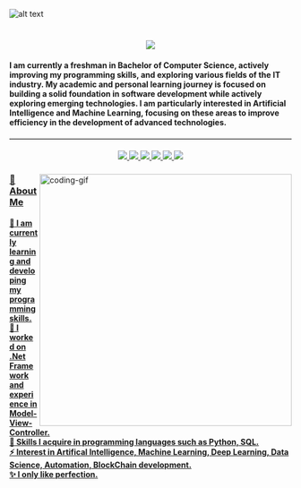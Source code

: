 ![alt text](https://i.pinimg.com/originals/c6/33/c2/c633c20ede82f0e0ced7d570dbe3a1f3.gif)
<!-- Greeting -->
<h1 align="center">
    <img src="https://readme-typing-svg.herokuapp.com/?font=Righteous&size=35&center=true&vCenter=true&width=500&height=70&duration=4000&lines=Hi+Everyone!+👋;+I'm+Rafi+Eka+Pramatya!;" />
</h1>


<h4 align="left">I am currently a freshman in Bachelor of Computer Science, actively improving my programming skills, and exploring various fields of the IT industry. My academic and personal learning journey is focused on building a solid foundation in software development while actively exploring emerging technologies. I am particularly interested in Artificial Intelligence and Machine Learning, focusing on these areas to improve efficiency in the development of advanced technologies.</h4>
<hr style="border: none; border-top: 1px solid #ccc; margin: 20px 0;">
<div align="center"> 
  <a href="rafiekapramatya@gmail.com">
    <img src="https://img.shields.io/badge/Gmail-333333?style=for-the-badge&logo=gmail&logoColor=red" />
  </a>
  <a href="www.linkedin.com/in/rafi-eka-pramatya-09b157319">
    <img src="https://img.shields.io/badge/LinkedIn-0077B5?style=for-the-badge&logo=linkedin&logoColor=white" target="_blank" />
  </a>
  <a href="https://www.instagram.com/raafiiekp_/">
  <img src="https://img.shields.io/badge/Instagram-E4405F?style=for-the-badge&logo=instagram&logoColor=white" />
  </a>
  <a href="">
  <img src="https://img.shields.io/badge/TikTok-000000?style=for-the-badge&logo=tiktok&logoColor=white">
  </a>
  <a href="https://www.youtube.com/@shandregaz">
  <img src="https://img.shields.io/badge/YouTube-FF0000?style=for-the-badge&logo=youtube&logoColor=white">
  </a>
  <a href="https://open.spotify.com/user/31dedbv6b72hgdkgw6h36bihvfpy">
  <img src="https://img.shields.io/badge/Spotify-1ED760?&style=for-the-badge&logo=spotify&logoColor=white">
  
</div>

<img align="right" alt="coding-gif" width="450" src="https://raw.githubusercontent.com/JoshuaThadi/JoshuaThadi/88e65e8a3620ad490cfb3f561f6e192730d88eb0/transparent_gitgif.gif">
<h3 align="left">💫 About Me</h3>
<h4> 
  🌱 I am currently learning and developing my programming skills.</br>
 🔭 I worked on .Net Framework and experience in Model-View-Controller.</br>
 💬 Skills I acquire in programming languages such as Python, SQL.</br>
 ⚡ Interest in Artifical Intelligence, Machine Learning, Deep Learning, Data Science, Automation, BlockChain development.</br>
 ✨ I only like perfection.</h4> <div align="left"> 







<!--
**Shandregaz/Shandregaz** is a ✨ _special_ ✨ repository because its `README.md` (this file) appears on your GitHub profile.

Here are some ideas to get you started:

- 🔭 I’m currently working on ...
- 🌱 I’m currently learning ...
- 👯 I’m looking to collaborate on ...
- 🤔 I’m looking for help with ...
- 💬 Ask me about ...
- 📫 How to reach me: ...
- 😄 Pronouns: ...
- ⚡ Fun fact: ...
-->

